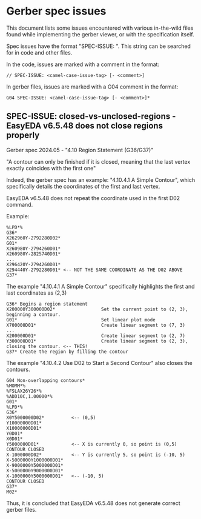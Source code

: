 # Gerber spec issues

This document lists some issues encountered with various in-the-wild files found while
implementing the gerber viewer, or with the specification itself.

Spec issues have the format "SPEC-ISSUE: <camel-case-issue-tag>".  This string can be searched for in code and other files. 

In the code, issues are marked with a comment in the format:

```
// SPEC-ISSUE: <camel-case-issue-tag> [- <comment>]
```

In gerber files, issues are marked with a G04 comment in the format:

```
G04 SPEC-ISSUE: <camel-case-issue-tag> [- <comment>]*
```


## SPEC-ISSUE: closed-vs-unclosed-regions - EasyEDA v6.5.48 does not close regions properly

Gerber spec 2024.05 - "4.10 Region Statement (G36/G37)"

"A contour can only be finished if it is closed, meaning that the last vertex exactly coincides with the first one"

Indeed, the gerber spec has an example: "4.10.4.1 A Simple Contour", which specifically details
the coordinates of the first and last vertex.

EasyEDA v6.5.48 does not repeat the coordinate used in the first D02 command.

Example:
```
%LPD*%
G36*
X262960Y-2792280D02*
G01*
X260980Y-2794260D01*
X260980Y-2825740D01*
...
X296420Y-2794260D01*
X294440Y-2792280D01* <-- NOT THE SAME COORDINATE AS THE D02 ABOVE
G37*
```

The example "4.10.4.1 A Simple Contour" specifically highlights the first and last coordinates as (2,3)

```
G36* Begins a region statement
X200000Y300000D02*                 Set the current point to (2, 3), beginning a contour.
G01*                               Set linear plot mode
X700000D01*                        Create linear segment to (7, 3)
...
X200000D01*                        Create linear segment to (2, 7)
Y300000D01*                        Create linear segment to (2, 3), closing the contour. <-- THIS!
G37* Create the region by filling the contour
```

The example "4.10.4.2 Use D02 to Start a Second Contour" also closes the contours.

```
G04 Non-overlapping contours*
%MOMM*%
%FSLAX26Y26*%
%ADD10C,1.00000*%
G01*
%LPD*%
G36*
X0Y5000000D02*          <-- (0,5)
Y10000000D01*
X10000000D01*
Y0D01*
X0D01*
Y5000000D01*            <-- X is currently 0, so point is (0,5)     CONTOUR CLOSED
X-1000000D02*           <-- Y is currently 5, so point is (-10, 5)
X-5000000Y1000000D01*
X-9000000Y5000000D01*
X-5000000Y9000000D01*
X-1000000Y5000000D01*   <-- (-10, 5)                                CONTOUR CLOSED
G37*
M02*
```

Thus, it is concluded that EasyEDA v6.5.48 does not generate correct gerber files.
